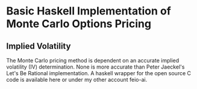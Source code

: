 # Basic Haskell Implementation of Monte Carlo Options Pricing

## Implied Volatility
The Monte Carlo pricing method is dependent on an accurate implied volatility (IV) determination. None is more accurate than Peter Jaeckel's Let's Be Rational implementation. A haskell wrapper for the open source C code is available here or under my other account feio-ai. 
